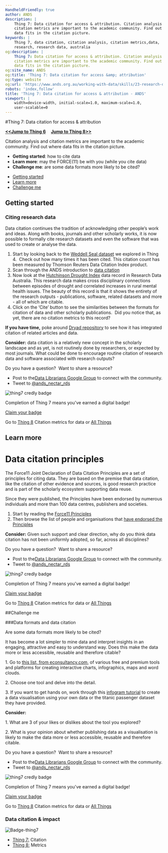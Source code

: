 ```yaml
---
HandheldFriendly: true
author: ANDS
description: |
    Thing 7: Data citation for access & attribution. Citation analysis and
    citation metrics are important to the academic community. Find out where
    data fits in the citation picture.
keywords: |
    Thing 7, data citation, citation analysis, citation metrics,data,
    research, research data, australia
og:description: |
    Thing 7: Data citation for access & attribution. Citation analysis and
    citation metrics are important to the academic community. Find out where
    data fits in the citation picture.
og:site_name: ANDS
og:title: 'Thing 7: Data citation for access &amp; attribution'
og:type: website
og:url: 'https://www.ands.org.au/working-with-data/skills/23-research-data-things/all23/thing-7'
robots: 'index,follow'
title: 'Thing 7: Data citation for access & attribution - ANDS'
viewport: |
    width=device-width, initial-scale=1.0, maximum-scale=1.0,
    user-scalable=0
---
```

#Thing 7: Data citation for access & attribution

**[&lt;&lt;Jump to Thing 6](thing-6.md) &nbsp; &nbsp; [Jump to Thing 8&gt;&gt;](thing-8.md)**

Citation analysis and citation metrics are important to the academic
community. Find out where data fits in the citation picture.

-   **Getting started**: how to cite data
-   **Learn more**: may the FORCE(11) be with you (while you cite data)
-   **Challenge me**: are some data formats more likely to be cited?


* [Getting started](#getting-started)
* [Learn more](#learn-more)
* [Challenge me](#challenge-me)

## Getting started 

### Citing research data

Data citation continues the tradition of acknowledging other people’s
work and ideas. Along with books, journals and other scholarly works, it
is now possible to formally cite research datasets and even the software
that was used to create or analyse the data.

1.  Start by looking back to the [Weddell Seal
    dataset](https://researchdata.ands.org.au/measuring-effects-human-leptonychotes-weddellii/640511 "Wendell seal dataset")
    we explored in Thing 4.  Check out how many times it has been cited.
    This citation count has been measured by Thomson Reuters Data
    Citation Index product.
2.  Scan through the ANDS introduction to [data
    citation](https://www.ands.org.au/working-with-data/citation-and-identifiers/data-citation "data citation")
3.  Now look at the [Hutchinson Drought
    Index](https://researchdata.ands.org.au/monthly-drought-australia-drought-index/61872 "Hutchinson drought index")
    data record in Research Data Australia. This research data makes
    cross disciplinary connections between episodes of drought and
    correlated increases in rural mental health issues. The beauty of
    this record is that it shows the entirety of the research outputs -
    publications, software, related datasets and more - all of which are
    citable.
4.  Click on the ‘Cite’ button to see the similarities between the
    formats for citation of data and other scholarly publications.  Did
    you notice that, as yet, there are no citation metrics to this
    record?

**If you have time,** poke around [Dryad
repository](http://datadryad.org) to see how it has integrated citation
of related articles and data.

**Consider:** data citation is a relatively new concept in the scholarly
landscape and as yet, is not routinely done by researchers, or expected
by most journals. What could be done to encourage routine citation of
research data and software associated with research outputs?


Do you have a question?  Want to share a resource?

-   Post to the[Data Librarians Google
    Group](https://plus.google.com/u/0/communities/105455769899183786145)
    to connect with the community.
-   Tweet to
    [@ands\_nectar\_rds](http://twitter.com/ands_nectar_rds "ANDS Nectar RDS on Twitter")


![thing7 credly
badge](https://www.ands.org.au/__data/assets/image/0006/516516/Badge-thing7.png)

</div>

Completion of Thing 7 means you've earned a digital badge!

[Claim your badge](https://credly.com/claim/66844/182-F245-6DF)

Go to [Thing
8](https://www.ands.org.au/working-with-data/skills/23-research-data-things/all23/thing-8 "Thing 8")
Citation metrics for data or [All
Things](https://www.ands.org.au/working-with-data/skills/23-research-data-things/all23 "All Things")

## Learn more

# Data citation principles


The Force11 Joint Declaration of Data Citation Principles are a set of
principles for citing data. They are based on the premise that data
citation, like the citation of other evidence and sources, is good
research practice and is part of the scholarly ecosystem supporting data
reuse.

Since they were published, the Principles have been endorsed by numerous
individuals and more than 100 data centres, publishers and societies.

1.  Start by reading the [Force11
    Principles](https://www.force11.org/group/joint-declaration-data-citation-principles-final)
2.  Then browse the list of people and organisations that [have endorsed
    the Principles](https://www.force11.org/datacitation/endorsements)

**Consider:** Given such support and clear direction, why do you think
data citation has not been uniformly adopted, so far, across all
disciplines?

Do you have a question?  Want to share a resource?

-   Post to the[Data Librarians Google
    Group](https://plus.google.com/u/0/communities/105455769899183786145)
    to connect with the community.
-   Tweet to
    [@ands\_nectar\_rds](http://twitter.com/ands_nectar_rds "ANDS Nectar RDS on Twitter")

![thing7 credly
badge](https://www.ands.org.au/__data/assets/image/0006/516516/Badge-thing7.png)

</div>

Completion of Thing 7 means you've earned a digital badge!

[Claim your badge](https://credly.com/claim/66844/182-F245-6DF)

Go to [Thing
8](https://www.ands.org.au/working-with-data/skills/23-research-data-things/all23/thing-8 "Thing 8")
Citation metrics for data or [All
Things](https://www.ands.org.au/working-with-data/skills/23-research-data-things/all23 "All Things")

##Challenge me 

###Data formats and data citation

Are some data formats more likely to be cited?

It has become a lot simpler to mine data and interpret insights in an
engaging, attractive and easy to understand way. Does this make the data
more or less accessible, reusable and therefore citable?

1\. Go to [this list, from
econsultancy.com](https://econsultancy.com/blog/66131-17-visualisation-tools-to-make-your-data-beautiful/),
of various free and premium tools and platforms for creating interactive
charts, infographics, maps and word clouds.

2\. Choose one tool and delve into the detail.

3\. If you want to get hands on, work through this [infogram
tutorial](https://support.infogram.com/hc/en-us/articles/203063586-Video-tutorial-Get-started-with-Infogram- "getting started with infogram")
to create a data visualisation using your own data or the titanic
passenger dataset they have provided.

**Consider:**

1\. What are 3 of your likes or dislikes about the tool you explored?

2\. What is your opinion about whether publishing data as a visualisation
is likely to make the data more or less accessible, reusable and
therefore citable.


Do you have a question?  Want to share a resource?

-   Post to the[Data Librarians Google
    Group](https://plus.google.com/u/0/communities/105455769899183786145)
    to connect with the community.
-   Tweet to
    [@ands\_nectar\_rds](http://twitter.com/ands_nectar_rds "ANDS Nectar RDS on Twitter")

![thing7 credly
badge](https://www.ands.org.au/__data/assets/image/0006/516516/Badge-thing7.png)

</div>

Completion of Thing 7 means you've earned a digital badge!

[Claim your badge](https://credly.com/claim/66844/182-F245-6DF)

Go to [Thing
8](https://www.ands.org.au/working-with-data/skills/23-research-data-things/all23/thing-8 "Thing 8")
Citation metrics for data or [All
Things](https://www.ands.org.au/working-with-data/skills/23-research-data-things/all23 "All Things")


### Data citation & impact

![Badge-thing7](https://www.ands.org.au/__data/assets/image/0006/494133/Badge-thing7.png)

-   [Thing
    7:](https://www.ands.org.au/working-with-data/skills/23-research-data-things/all23/thing-7)
    Citation
-   [Thing
    8:](https://www.ands.org.au/working-with-data/skills/23-research-data-things/all23/thing-8)
    Metrics
